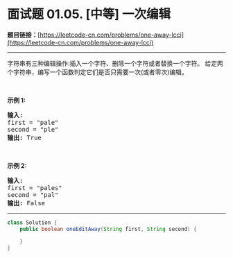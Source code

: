 # 面试题 01.05. [中等] 一次编辑

**题目链接：**[https://leetcode-cn.com/problems/one-away-lcci](https://leetcode-cn.com/problems/one-away-lcci)

---

<div class="content__1Y2H">
 <div class="notranslate">
  <p>字符串有三种编辑操作:插入一个字符、删除一个字符或者替换一个字符。 给定两个字符串，编写一个函数判定它们是否只需要一次(或者零次)编辑。</p> 
  <p>&nbsp;</p> 
  <p><strong>示例&nbsp;1:</strong></p> 
  <pre class="language-text"><strong>输入:</strong> 
first = "pale"
second = "ple"
<strong>输出:</strong> True</pre> 
  <p>&nbsp;</p> 
  <p><strong>示例&nbsp;2:</strong></p> 
  <pre class="language-text"><strong>输入:</strong> 
first = "pales"
second = "pal"
<strong>输出:</strong> False
</pre> 
 </div>
</div>

---

```java
class Solution {
    public boolean oneEditAway(String first, String second) {

    }
}
```